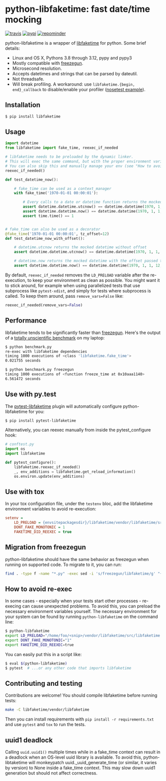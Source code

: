 python-libfaketime: fast date/time mocking
==========================================

[![travis](https://img.shields.io/travis/simon-weber/python-libfaketime.svg)](https://travis-ci.org/simon-weber/python-libfaketime)
[![pypi](https://img.shields.io/pypi/v/libfaketime.svg)](https://pypi.python.org/pypi/libfaketime)
[![repominder](https://img.shields.io/badge/dynamic/json.svg?label=release&query=%24.status&maxAge=43200&uri=https%3A%2F%2Fwww.repominder.com%2Fbadge%2FeyJmdWxsX25hbWUiOiAic2ltb24td2ViZXIvcHl0aG9uLWxpYmZha2V0aW1lIn0%3D%2F&link=https%3A%2F%2Fwww.repominder.com%2F)](https://www.repominder.com)

python-libfaketime is a wrapper of [libfaketime](https://github.com/wolfcw/libfaketime) for python.
Some brief details:

* Linux and OS X, Pythons 3.8 through 3.12, pypy and pypy3
* Mostly compatible with [freezegun](https://github.com/spulec/freezegun).
* Microsecond resolution.
* Accepts datetimes and strings that can be parsed by dateutil.
* Not threadsafe.
* Will break profiling. A workaround: use ``libfaketime.{begin, end}_callback`` to disable/enable your profiler ([nosetest example](https://gist.github.com/simon-weber/8d43e33448684f85718417ce1a072bc8)).


Installation
------------

```sh
$ pip install libfaketime
```

Usage
-----

```python
import datetime
from libfaketime import fake_time, reexec_if_needed

# libfaketime needs to be preloaded by the dynamic linker.
# This will exec the same command, but with the proper environment variables set.
# You can also skip this and manually manage your env (see "How to avoid re-exec").
reexec_if_needed()

def test_datetime_now():

    # fake_time can be used as a context_manager
    with fake_time('1970-01-01 00:00:01'):

        # Every calls to a date or datetime function returns the mocked date
        assert datetime.datetime.utcnow() == datetime.datetime(1970, 1, 1, 0, 0, 1)
        assert datetime.datetime.now() == datetime.datetime(1970, 1, 1, 0, 0, 1)
        assert time.time() == 1


# fake_time can also be used as a decorator
@fake_time('1970-01-01 00:00:01', tz_offset=12)
def test_datetime_now_with_offset():

    # datetime.utcnow returns the mocked datetime without offset
    assert datetime.datetime.utcnow() == datetime.datetime(1970, 1, 1, 0, 0, 1)

    # datetime.now returns the mocked datetime with the offset passed to fake_time
    assert datetime.datetime.now() == datetime.datetime(1970, 1, 1, 12, 0, 1)
```

By default, ``reexec_if_needed`` removes the ``LD_PRELOAD`` variable after the
re-execution, to keep your environment as clean as possible. You might want it
to stick around, for example when using parallelized tests that use subprocess
like ``pytest-xdist``, and simply for tests where subprocess is called. To
keep them around, pass ``remove_vars=False`` like:

```python
reexec_if_needed(remove_vars=False)
```

Performance
-----------

libfaketime tends to be significantly faster than [freezegun](https://github.com/spulec/freezegun).
Here's the output of a [totally unscientific benchmark](https://github.com/simon-weber/python-libfaketime/blob/master/benchmark.py) on my laptop:

```sh
$ python benchmark.py
re-exec with libfaketime dependencies
timing 1000 executions of <class 'libfaketime.fake_time'>
0.021755 seconds

$ python benchmark.py freezegun
timing 1000 executions of <function freeze_time at 0x10aaa1140>
6.561472 seconds
```

Use with py.test
----------------

The [pytest-libfaketime](https://github.com/pytest-dev/pytest-libfaketime) plugin will automatically configure python-libfaketime for you:

```sh
$ pip install pytest-libfaketime
```

Alternatively, you can reexec manually from inside the pytest_configure hook:

```python
# conftest.py
import os
import libfaketime

def pytest_configure():
    libfaketime.reexec_if_needed()
    _, env_additions = libfaketime.get_reload_information()
    os.environ.update(env_additions)
```

Use with tox
------------

In your tox configuration file, under the ``testenv`` bloc, add the libfaketime environment variables to avoid re-execution:

```ini
setenv =
    LD_PRELOAD = {envsitepackagesdir}/libfaketime/vendor/libfaketime/src/libfaketime.so.1
    DONT_FAKE_MONOTONIC = 1
    FAKETIME_DID_REEXEC = true
```

Migration from freezegun
------------------------

python-libfaketime should have the same behavior as freezegun when running on supported code. To migrate to it, you can run:

```bash
find . -type f -name "*.py" -exec sed -i 's/freezegun/libfaketime/g' "{}" \;
```

How to avoid re-exec
--------------------

In some cases - especially when your tests start other processes - re-execing can cause unexpected problems. To avoid this, you can preload the necessary environment variables yourself. The necessary environment for your system can be found by running ``python-libfaketime`` on the command line:

```sh
$ python-libfaketime
export LD_PRELOAD="/home/foo/<snip>/vendor/libfaketime/src/libfaketime.so.1"
export DONT_FAKE_MONOTONIC="1"
export FAKETIME_DID_REEXEC=true
```

You can easily put this in a script like:

```sh
$ eval $(python-libfaketime)
$ pytest  # ...or any other code that imports libfaketime
```

Contributing and testing
------------------------

Contributions are welcome! You should compile libfaketime before running tests:

```bash
make -C libfaketime/vendor/libfaketime
```

Then you can install requirements with ``pip install -r requirements.txt`` and use ``pytest`` and ``tox`` to run the tests.

uuid1 deadlock
--------------

Calling ``uuid.uuid1()`` multiple times while in a fake_time context can result in a deadlock when an OS-level uuid library is available.
To avoid this, python-libtaketime will monkeypatch uuid._uuid_generate_time (or similar, it varies by version) to None inside a fake_time context.
This may slow down uuid1 generation but should not affect correctness.
